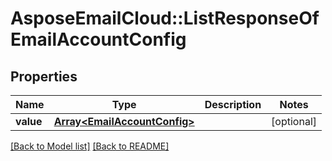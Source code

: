 # AsposeEmailCloud::ListResponseOfEmailAccountConfig
## Properties
Name | Type | Description | Notes
------------ | ------------- | ------------- | -------------
**value** | [**Array&lt;EmailAccountConfig&gt;**](EmailAccountConfig.md) |  | [optional] 



[[Back to Model list]](Models.md) [[Back to README]](README.md)


